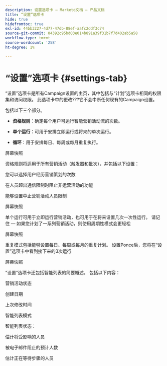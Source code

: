 ```yaml
---
description: 设置选项卡 — Marketo文档 — 产品文档
title: “设置”选项卡
hide: true
hidefromtoc: true
exl-id: 44bb3227-4d77-47db-88ef-aafc2ddf3c74
source-git-commit: 04392c95bd03e014b891a39f31b7f7d402ab5a58
workflow-type: tm+mt
source-wordcount: '258'
ht-degree: 1%

---
```


# “设置”选项卡 {#settings-tab}

“设置”选项卡是所有Campaign设置的主页，其中包括与“计划”选项卡相同的权限集和访问权限。 此选项卡中的更改???它不会中断任何现有的Campaign设置。

包括以下三个部分。

* **资格规则**：确定每个用户可运行智能营销活动流的次数。

* **单个运行**：可用于安排立即运行或将来的单次运行。

* **循环**：用于安排每日、每周或每月重复执行。

屏幕快照

资格规则将适用于所有营销活动（触发器和批次），并包括以下设置：

您可以选择用户经历营销策划的次数

在人员超出通信限制时阻止非运营活动的功能

能够设置中止营销活动人员限制

屏幕快照

单个运行可用于立即运行营销活动，也可用于在将来设置几次一次性运行。 请记住 — 如果您计划了一系列营销活动，则使用周期性模式会更轻松

屏幕快照

重复模式包括能够设置每日、每周或每月的重复计划。 设置Ponce后，您将在“设置”选项卡中看到接下来的3次运行

屏幕快照

“设置”选项卡还包括智能列表的简要概述。 包括以下内容：

营销活动状态

创建日期

上次修改时间

智能列表模式

智能列表状态：

估计将受影响的人员

被电子邮件阻止的预计人数

估计正在等待步骤的人员
